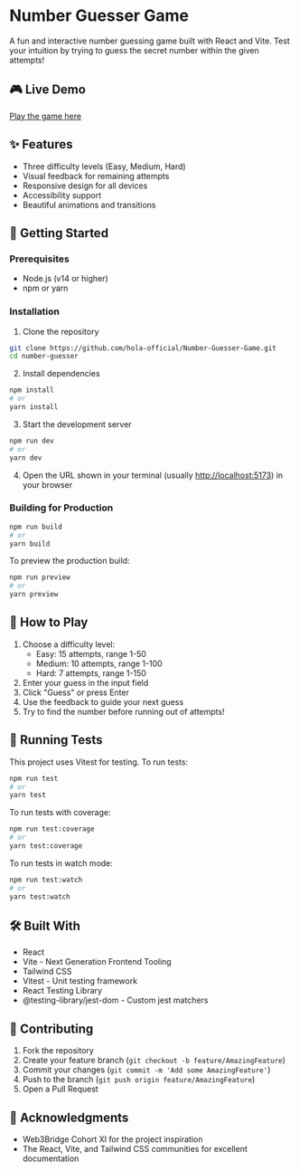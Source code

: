 # Number Guesser Game

A fun and interactive number guessing game built with React and Vite. Test your intuition by trying to guess the secret number within the given attempts!

## 🎮 Live Demo

[Play the game here](https://github.com/hola-official/Number-Guesser-Game)

## ✨ Features

- Three difficulty levels (Easy, Medium, Hard)
- Visual feedback for remaining attempts
- Responsive design for all devices
- Accessibility support
- Beautiful animations and transitions

## 🚀 Getting Started

### Prerequisites

- Node.js (v14 or higher)
- npm or yarn

### Installation

1. Clone the repository
```bash
git clone https://github.com/hola-official/Number-Guesser-Game.git
cd number-guesser
```

2. Install dependencies
```bash
npm install
# or
yarn install
```

3. Start the development server
```bash
npm run dev
# or
yarn dev
```

4. Open the URL shown in your terminal (usually [http://localhost:5173](http://localhost:5173)) in your browser

### Building for Production

```bash
npm run build
# or
yarn build
```

To preview the production build:
```bash
npm run preview
# or
yarn preview
```

## 🎯 How to Play

1. Choose a difficulty level:
   - Easy: 15 attempts, range 1-50
   - Medium: 10 attempts, range 1-100
   - Hard: 7 attempts, range 1-150
2. Enter your guess in the input field
3. Click "Guess" or press Enter
4. Use the feedback to guide your next guess
5. Try to find the number before running out of attempts!

## 🧪 Running Tests

This project uses Vitest for testing. To run tests:

```bash
npm run test
# or
yarn test
```

To run tests with coverage:
```bash
npm run test:coverage
# or
yarn test:coverage
```

To run tests in watch mode:
```bash
npm run test:watch
# or
yarn test:watch
```

## 🛠️ Built With

- React
- Vite - Next Generation Frontend Tooling
- Tailwind CSS
- Vitest - Unit testing framework
- React Testing Library
- @testing-library/jest-dom - Custom jest matchers

## 🤝 Contributing

1. Fork the repository
2. Create your feature branch (`git checkout -b feature/AmazingFeature`)
3. Commit your changes (`git commit -m 'Add some AmazingFeature'`)
4. Push to the branch (`git push origin feature/AmazingFeature`)
5. Open a Pull Request

## 🌟 Acknowledgments

- Web3Bridge Cohort XI for the project inspiration
- The React, Vite, and Tailwind CSS communities for excellent documentation